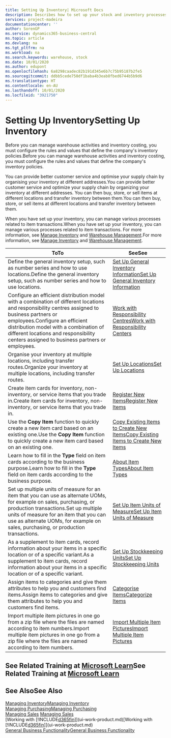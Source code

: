 ```yaml
---
title: Setting Up Inventory| Microsoft Docs
description: Describes how to set up your stock and inventory processes, including transfer routes and locations, such as warehouses.
services: project-madeira
documentationcenter: ''
author: SorenGP
ms.service: dynamics365-business-central
ms.topic: article
ms.devlang: na
ms.tgt_pltfrm: na
ms.workload: na
ms.search.keywords: warehouse, stock
ms.date: 10/01/2020
ms.author: edupont
ms.openlocfilehash: 6a8298caadec82b191d345e6b7c75b95187b2fe5
ms.sourcegitcommit: ddbb5cede750df1baba4b3eab8fbed6744b5b9d6
ms.translationtype: HT
ms.contentlocale: en-AU
ms.lasthandoff: 10/01/2020
ms.locfileid: "3921750"
---
```

# <a name="setting-up-inventory"></a><span data-ttu-id="721cc-103">Setting Up Inventory</span><span class="sxs-lookup"><span data-stu-id="721cc-103">Setting Up Inventory</span></span>
<span data-ttu-id="721cc-104">Before you can manage warehouse activities and inventory costing, you must configure the rules and values that define the company's inventory policies.</span><span class="sxs-lookup"><span data-stu-id="721cc-104">Before you can manage warehouse activities and inventory costing, you must configure the rules and values that define the company's inventory policies.</span></span>

<span data-ttu-id="721cc-105">You can provide better customer service and optimise your supply chain by organising your inventory at different addresses.</span><span class="sxs-lookup"><span data-stu-id="721cc-105">You can provide better customer service and optimize your supply chain by organizing your inventory at different addresses.</span></span> <span data-ttu-id="721cc-106">You can then buy, store, or sell items at different locations and transfer inventory between them.</span><span class="sxs-lookup"><span data-stu-id="721cc-106">You can then buy, store, or sell items at different locations and transfer inventory between them.</span></span>

<span data-ttu-id="721cc-107">When you have set up your inventory, you can manage various processes related to item transactions.</span><span class="sxs-lookup"><span data-stu-id="721cc-107">When you have set up your inventory, you can manage various processes related to item transactions.</span></span> <span data-ttu-id="721cc-108">For more information, see [Manage Inventory](inventory-manage-inventory.md) and [Warehouse Management](warehouse-manage-warehouse.md).</span><span class="sxs-lookup"><span data-stu-id="721cc-108">For more information, see [Manage Inventory](inventory-manage-inventory.md) and [Warehouse Management](warehouse-manage-warehouse.md).</span></span>

| <span data-ttu-id="721cc-109">To</span><span class="sxs-lookup"><span data-stu-id="721cc-109">To</span></span> | <span data-ttu-id="721cc-110">See</span><span class="sxs-lookup"><span data-stu-id="721cc-110">See</span></span> |
| --- | --- |
| <span data-ttu-id="721cc-111">Define the general inventory setup, such as number series and how to use locations.</span><span class="sxs-lookup"><span data-stu-id="721cc-111">Define the general inventory setup, such as number series and how to use locations.</span></span> |[<span data-ttu-id="721cc-112">Set Up General Inventory Information</span><span class="sxs-lookup"><span data-stu-id="721cc-112">Set Up General Inventory Information</span></span>](inventory-how-setup-general.md) |
|<span data-ttu-id="721cc-113">Configure an efficient distribution model with a combination of different locations and responsibility centres assigned to business partners or employees.</span><span class="sxs-lookup"><span data-stu-id="721cc-113">Configure an efficient distribution model with a combination of different locations and responsibility centers assigned to business partners or employees.</span></span>|[<span data-ttu-id="721cc-114">Work with Responsibility Centres</span><span class="sxs-lookup"><span data-stu-id="721cc-114">Work with Responsibility Centers</span></span>](inventory-responsibility-centers.md)|
| <span data-ttu-id="721cc-115">Organise your inventory at multiple locations, including transfer routes.</span><span class="sxs-lookup"><span data-stu-id="721cc-115">Organize your inventory at multiple locations, including transfer routes.</span></span> |[<span data-ttu-id="721cc-116">Set Up Locations</span><span class="sxs-lookup"><span data-stu-id="721cc-116">Set Up Locations</span></span>](inventory-how-register-new-items.md) |
| <span data-ttu-id="721cc-117">Create item cards for inventory, non-inventory, or service items that you trade in.</span><span class="sxs-lookup"><span data-stu-id="721cc-117">Create item cards for inventory, non-inventory, or service items that you trade in.</span></span> |[<span data-ttu-id="721cc-118">Register New Items</span><span class="sxs-lookup"><span data-stu-id="721cc-118">Register New Items</span></span>](inventory-how-register-new-items.md) |
|<span data-ttu-id="721cc-119">Use the **Copy Item** function to quickly create a new item card based on an existing one.</span><span class="sxs-lookup"><span data-stu-id="721cc-119">Use the **Copy Item** function to quickly create a new item card based on an existing one.</span></span>|[<span data-ttu-id="721cc-120">Copy Existing Items to Create New Items</span><span class="sxs-lookup"><span data-stu-id="721cc-120">Copy Existing Items to Create New Items</span></span>](inventory-how-copy-items.md)|
|<span data-ttu-id="721cc-121">Learn how to fill in the **Type** field on item cards according to the business purpose.</span><span class="sxs-lookup"><span data-stu-id="721cc-121">Learn how to fill in the **Type** field on item cards according to the business purpose.</span></span>|[<span data-ttu-id="721cc-122">About Item Types</span><span class="sxs-lookup"><span data-stu-id="721cc-122">About Item Types</span></span>](inventory-about-item-types.md)|
|<span data-ttu-id="721cc-123">Set up multiple units of measure for an item that you can use as alternate UOMs, for example on sales, purchasing, or production transactions.</span><span class="sxs-lookup"><span data-stu-id="721cc-123">Set up multiple units of measure for an item that you can use as alternate UOMs, for example on sales, purchasing, or production transactions.</span></span>|[<span data-ttu-id="721cc-124">Set Up Item Units of Measure</span><span class="sxs-lookup"><span data-stu-id="721cc-124">Set Up Item Units of Measure</span></span>](inventory-how-setup-units-of-measure.md)|
|<span data-ttu-id="721cc-125">As a supplement to item cards, record information about your items in a specific location or of a specific variant.</span><span class="sxs-lookup"><span data-stu-id="721cc-125">As a supplement to item cards, record information about your items in a specific location or of a specific variant.</span></span>|[<span data-ttu-id="721cc-126">Set Up Stockkeeping Units</span><span class="sxs-lookup"><span data-stu-id="721cc-126">Set Up Stockkeeping Units</span></span>](inventory-how-to-set-up-stockkeeping-units.md)|
| <span data-ttu-id="721cc-127">Assign items to categories and give them attributes to help you and customers find items.</span><span class="sxs-lookup"><span data-stu-id="721cc-127">Assign items to categories and give them attributes to help you and customers find items.</span></span> |[<span data-ttu-id="721cc-128">Categorise Items</span><span class="sxs-lookup"><span data-stu-id="721cc-128">Categorize Items</span></span>](inventory-how-categorize-items.md) |
|<span data-ttu-id="721cc-129">Import multiple item pictures in one go from a zip file where the files are named according to item numbers.</span><span class="sxs-lookup"><span data-stu-id="721cc-129">Import multiple item pictures in one go from a zip file where the files are named according to item numbers.</span></span>|[<span data-ttu-id="721cc-130">Import Multiple Item Pictures</span><span class="sxs-lookup"><span data-stu-id="721cc-130">Import Multiple Item Pictures</span></span>](inventory-how-import-item-pictures.md)|

## <a name="see-related-training-at-microsoft-learn"></a><span data-ttu-id="721cc-131">See Related Training at [Microsoft Learn](/learn/modules/trade-get-started-dynamics-365-business-central/)</span><span class="sxs-lookup"><span data-stu-id="721cc-131">See Related Training at [Microsoft Learn](/learn/modules/trade-get-started-dynamics-365-business-central/)</span></span>

## <a name="see-also"></a><span data-ttu-id="721cc-132">See Also</span><span class="sxs-lookup"><span data-stu-id="721cc-132">See Also</span></span>
[<span data-ttu-id="721cc-133">Managing Inventory</span><span class="sxs-lookup"><span data-stu-id="721cc-133">Managing Inventory</span></span>](inventory-manage-inventory.md)  
[<span data-ttu-id="721cc-134">Managing Purchasing</span><span class="sxs-lookup"><span data-stu-id="721cc-134">Managing Purchasing</span></span>](purchasing-manage-purchasing.md)  
<span data-ttu-id="721cc-135">[Managing Sales](sales-manage-sales.md)  </span><span class="sxs-lookup"><span data-stu-id="721cc-135">[Managing Sales](sales-manage-sales.md)  </span></span>  
<span data-ttu-id="721cc-136">[Working with [!INCLUDE[d365fin](includes/d365fin_md.md)]](ui-work-product.md)</span><span class="sxs-lookup"><span data-stu-id="721cc-136">[Working with [!INCLUDE[d365fin](includes/d365fin_md.md)]](ui-work-product.md)</span></span>  
[<span data-ttu-id="721cc-137">General Business Functionality</span><span class="sxs-lookup"><span data-stu-id="721cc-137">General Business Functionality</span></span>](ui-across-business-areas.md)
